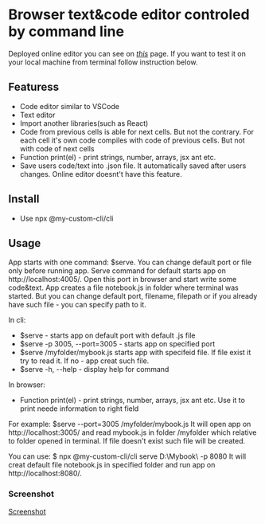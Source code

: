 # Browser text&code editor controled by command line
Deployed online editor you can see on [_this_](https://github.com/GoodNightBuddy/editor) page.
If you want to test it on your local machine from terminal follow instruction below.

## Featuress
- Code editor similar to VSCode
- Text editor
- Import another libraries(such as React)
- Code from previous cells is able for next cells. But not the contrary. For each cell it's own code compiles with code of previous cells. But not with code of next cells
- Function print(el) - print strings, number, arrays, jsx ant etc.
- Save users code/text into .json file. It automatically saved after users changes. Online editor doesnt't have this feature.

## Install

- Use npx @my-custom-cli/cli <command>

## Usage
App starts with one command: $serve. You can change default port or file only before running app.
Serve command for default starts app on http://localhost:4005/. Open this port in browser and start write some code&text.
App creates a file notebook.js in folder where terminal was started. But you can change default port, filename, filepath or if you already have such file - you can specify path to it.

In cli:
- $serve - starts app on default port with default .js file
- $serve -p 3005, --port=3005 - starts app on specified port
- $serve /myfolder/mybook.js starts app with specifeid file. If file exist it try to read it. If no - app creat such file.
- $serve -h, --help - display help for command

In browser:
- Function print(el) - print strings, number, arrays, jsx ant etc. Use it to print neede information to right field

For example:
$serve --port=3005 /myfolder/mybook.js
It will open app on http://localhost:3005/ and read  mybook.js in folder /myfolder which relative to folder opened in terminal. If file doesn't exist such file will be created.

You can use:
$ npx @my-custom-cli/cli serve D:\Mybook\ -p 8080
It will creat  default file notebook.js in specified folder and run app on http://localhost:8080/. 


### Screenshot
[Screenshot](./image.png)